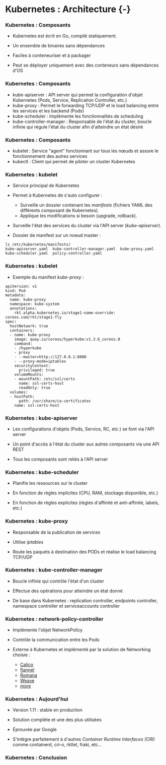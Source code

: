# Kubernetes : Architecture {-}

### Kubernetes : Composants

- Kubernetes est écrit en Go, compilé statiquement.

- Un ensemble de binaires sans dépendances

- Faciles à conteneuriser et à packager

- Peut se déployer uniquement avec des conteneurs sans dépendances d'OS

### Kubernetes : Composants

- kube-apiserver : API server qui permet la configuration d'objet Kubernetes (Pods, Service, Replication Controller, etc.)
- kube-proxy : Permet le forwarding TCP/UDP et le load balancing entre les services et les backend (Pods)
- kube-scheduler : Implémente les fonctionnalités de scheduling
- kube-controller-manager : Responsable de l'état du cluster, boucle infinie qui régule l'état du cluster afin d'atteindre un état désiré

### Kubernetes : Composants

- kubelet : Service "agent" fonctionnant sur tous les nœuds et assure le fonctionnement des autres services
- kubectl : Client qui permet de piloter un cluster Kubernetes

### Kubernetes : kubelet

- Service principal de Kubernetes

- Permet à Kubernetes de s'auto configurer :
    - Surveille un dossier contenant les *manifests* (fichiers YAML des différents composant de Kubernetes).
    - Applique les modifications si besoin (upgrade, rollback).

- Surveille l'état des services du cluster via l'API server (*kube-apiserver*).

- Dossier de manifest sur un noeud master :

```
ls /etc/kubernetes/manifests/
kube-apiserver.yaml  kube-controller-manager.yaml  kube-proxy.yaml  kube-scheduler.yaml  policy-controller.yaml
```

### Kubernetes : kubelet

- Exemple du manifest *kube-proxy* :

```
apiVersion: v1
kind: Pod
metadata:
  name: kube-proxy
  namespace: kube-system
  annotations:
    rkt.alpha.kubernetes.io/stage1-name-override: coreos.com/rkt/stage1-fly
spec:
  hostNetwork: true
  containers:
  - name: kube-proxy
    image: quay.io/coreos/hyperkube:v1.3.6_coreos.0
    command:
    - /hyperkube
    - proxy
    - --master=http://127.0.0.1:8080
    - --proxy-mode=iptables
    securityContext:
      privileged: true
    volumeMounts:
    - mountPath: /etc/ssl/certs
      name: ssl-certs-host
      readOnly: true
  volumes:
  - hostPath:
      path: /usr/share/ca-certificates
    name: ssl-certs-host
```

### Kubernetes : kube-apiserver

- Les configurations d'objets (Pods, Service, RC, etc.) se font via l'API server

- Un point d'accès à l'état du cluster aux autres composants via une API REST

- Tous les composants sont reliés à l'API server

### Kubernetes : kube-scheduler

- Planifie les ressources sur le cluster

- En fonction de règles implicites (CPU, RAM, stockage disponible, etc.)

- En fonction de règles explicites (règles d'affinité et anti-affinité, labels, etc.)

### Kubernetes : kube-proxy

- Responsable de la publication de services

- Utilise *iptables*

- Route les paquets à destination des PODs et réalise le load balancing TCP/UDP

### Kubernetes : kube-controller-manager

- Boucle infinie qui contrôle l'état d'un cluster

- Effectue des opérations pour atteindre un état donné

- De base dans Kubernetes : replication controller, endpoints controller, namespace controller et serviceaccounts controller

### Kubernetes : network-policy-controller

- Implémente l'objet NetworkPolicy

- Contrôle la communication entre les Pods

- Externe à Kubernetes et implémenté par la solution de Networking choisie :
    - [Calico](https://projectcalico.org/)
    - [flannel](https://coreos.com/flannel)
    - [Romana](https://romana.io/)
    - [Weave](https://www.weave.works/oss/net/)
    - [more](https://kubernetes.io/docs/concepts/cluster-administration/networking/#how-to-implement-the-kubernetes-networking-model)

### Kubernetes : Aujourd'hui

- Version 1.11 : stable en production

- Solution complète et une des plus utilisées

- Éprouvée par Google

- S'intègre parfaitement à d'autres _Container Runtime Interfaces (CRI)_ comme containerd, cri-o, rktlet, fraki, etc...


### Kubernetes : Conclusion
